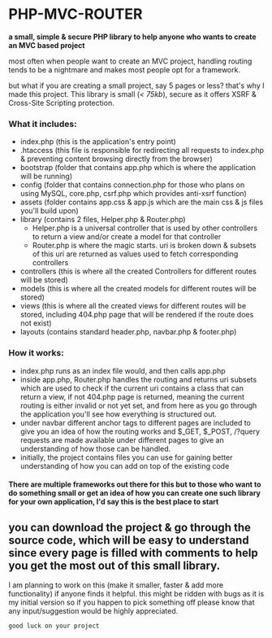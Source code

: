 # PHP-MVC-ROUTER

**a small, simple & secure PHP library to help anyone who wants to create an MVC based project**

most often when people want to create an MVC project, handling routing tends to be a nightmare and makes most people opt for a framework.

but what if you are creating a small project, say 5 pages or less? that's why I made this project.
This library is small (*< 75kb*), secure as it offers XSRF & Cross-Site Scripting protection.

### What it includes:

- index.php (this is the application's entry point)
- .htaccess (this file is responsible for redirecting all requests to index.php & preventing content browsing directly from the browser)
- bootstrap (folder that contains app.php which is where the application will be running)
- config (folder that contains connection.php for those who plans on using MySQL, core.php, csrf.php which provides anti-xsrf function)
- assets (folder contains app.css & app.js which are the main css & js files you'll build upon)
- library (contains 2 files, Helper.php & Router.php)
	- Helper.php is a universal controller that is used by other controllers to return a view and/or create a model for that controller
	- Router.php is where the magic starts. uri is broken down & subsets of this uri are returned as values used to fetch corresponding controllers
- controllers (this is where all the created Controllers for different routes will be stored)
- models (this is where all the created models for different routes will be stored)
- views (this is where all the created views for different routes will be stored, including 404.php page that will be rendered if the route does not exist)
- layouts (contains standard header.php, navbar.php & footer.php)

### How it works:

- index.php runs as an index file would, and then calls app.php
- inside app.php, Router.php handles the routing and returns uri subsets which are used to check if the current uri contains a class that can return a view, if not 404.php page is returned, meaning the current routing is either invalid or not yet set, and from here as you go through the application you'll see how everything is structured out.
- under navbar different anchor tags to different pages are included to give you an idea of how the routing works and $_GET, $_POST, /?query requests are made available under different pages to give an understanding of how those can be handled.
- initially, the project contains files you can use for gaining better understanding of how you can add on top of the existing code

#### There are multiple frameworks out there for this but to those who want to do something small or get an idea of how you can create one such library for your own application, I'd say this is the best place to start

## you can download the project & go through the source code, which will be easy to understand since every page is filled with comments to help you get the most out of this small library.

I am planning to work on this (make it smaller, faster & add more functionality) if anyone finds it helpful.
this might be ridden with bugs as it is my initial version so if you happen to pick something off please know that any input/suggestion would be highly appreciated.

`good luck on your project`
